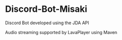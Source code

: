 # Discord-Bot-Misaki
Discord Bot developed using the JDA API

Audio streaming supported by LavaPlayer using Maven
